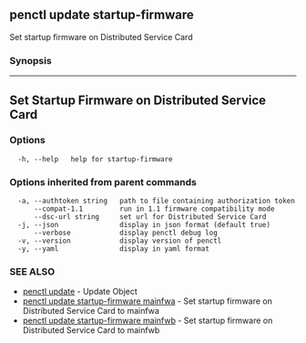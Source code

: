 ## penctl update startup-firmware

Set startup firmware on Distributed Service Card

### Synopsis



--------------------------------
 Set Startup Firmware on Distributed Service Card
--------------------------------


### Options

```
  -h, --help   help for startup-firmware
```

### Options inherited from parent commands

```
  -a, --authtoken string   path to file containing authorization token
      --compat-1.1         run in 1.1 firmware compatibility mode
      --dsc-url string     set url for Distributed Service Card
  -j, --json               display in json format (default true)
      --verbose            display penctl debug log
  -v, --version            display version of penctl
  -y, --yaml               display in yaml format
```

### SEE ALSO
* [penctl update](penctl_update.md)	 - Update Object
* [penctl update startup-firmware mainfwa](penctl_update_startup-firmware_mainfwa.md)	 - Set startup firmware on Distributed Service Card to mainfwa
* [penctl update startup-firmware mainfwb](penctl_update_startup-firmware_mainfwb.md)	 - Set startup firmware on Distributed Service Card to mainfwb

